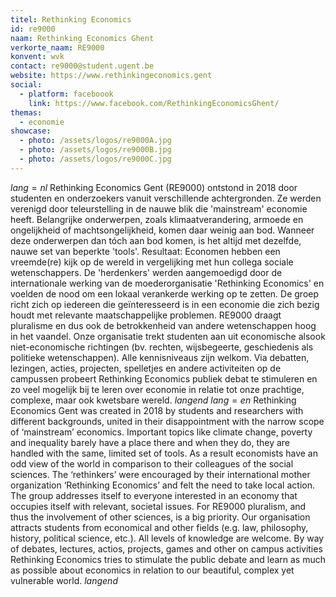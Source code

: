 ```yaml
---
titel: Rethinking Economics
id: re9000
naam: Rethinking Economics Ghent
verkorte_naam: RE9000
konvent: wvk
contact: re9000@student.ugent.be
website: https://www.rethinkingeconomics.gent
social:
  - platform: faceboook
    link: https://www.facebook.com/RethinkingEconomicsGhent/  
themas:
  - economie
showcase:
  - photo: /assets/logos/re9000A.jpg
  - photo: /assets/logos/re9000B.jpg
  - photo: /assets/logos/re9000C.jpg
---
```

$lang=nl$ 
Rethinking Economics Gent (RE9000) ontstond in 2018 door studenten en onderzoekers vanuit verschillende achtergronden. 
Ze werden verenigd door teleurstelling in de nauwe blik die 'mainstream' economie heeft. 
Belangrijke onderwerpen, zoals klimaatverandering, armoede en ongelijkheid of machtsongelijkheid, komen daar weinig aan bod. 
Wanneer deze onderwerpen dan tóch aan bod komen, is het altijd met dezelfde, nauwe set van beperkte 'tools'. 
Resultaat: Economen hebben een vreemde(re) kijk op de wereld in vergelijking met hun collega sociale wetenschappers. 
De 'herdenkers' werden aangemoedigd door de internationale werking van de moederorganisatie 'Rethinking Economics' en voelden de nood om een lokaal verankerde werking op te zetten. 
De groep richt zich op iedereen die geïnteresseerd is in een economie die zich bezig houdt met relevante maatschappelijke problemen.
RE9000 draagt pluralisme en dus ook de betrokkenheid van andere wetenschappen hoog in het vaandel. 
Onze organisatie trekt studenten aan uit economische alsook niet-economische richtingen (bv. rechten, wijsbegeerte, geschiedenis als politieke wetenschappen). Alle kennisniveaus zijn welkom.
Via debatten, lezingen, acties, projecten, spelletjes en andere activiteiten op de campussen probeert Rethinking Economics publiek debat te stimuleren en zo veel mogelijk bij te leren over economie in relatie tot onze prachtige, complexe, maar ook kwetsbare wereld. 
$langend$ 
$lang=en$ 
Rethinking Economics Gent was created in 2018 by students and researchers with different backgrounds, united in their disappointment with the narrow scope of ‘mainstream’ economics. Important topics like climate change, poverty and inequality barely have a place there and when they do, they are handled with the same, limited set of tools. As a result economists have an odd view of the world in comparison to their colleagues of the social sciences. The ‘rethinkers’ were encouraged by their international mother organization ‘Rethinking Economics’ and felt the need to take local action. The group addresses itself to everyone interested in an economy that occupies itself with relevant, societal issues. For RE9000 pluralism, and thus the involvement of other sciences, is a big priority. Our organisation attracts students from economical and other fields (e.g. law, philosophy, history, political science, etc.). All levels of knowledge are welcome. By way of debates, lectures, actios, projects, games and other on campus activities Rethinking Economics tries to stimulate the public debate and learn as much as possible about economics in relation to our beautiful, complex yet vulnerable world. 
$langend$
